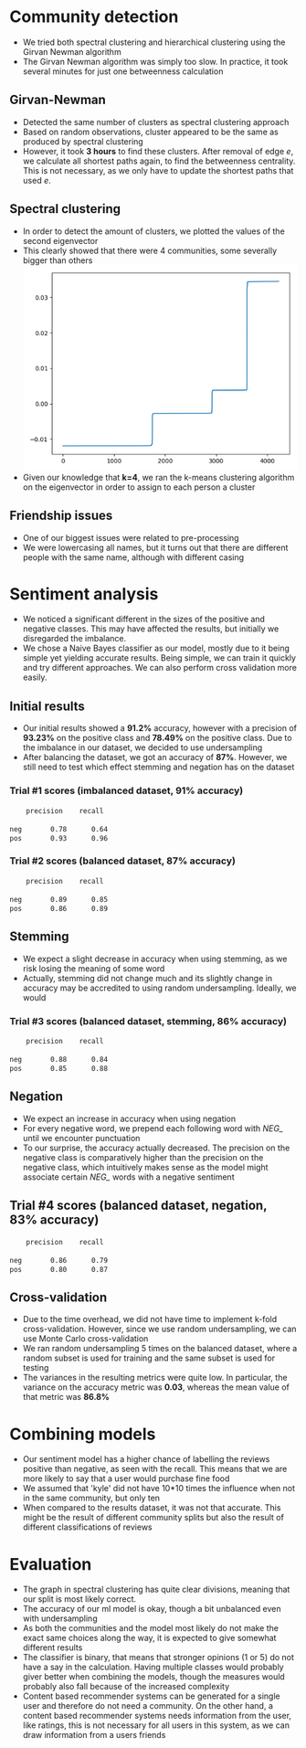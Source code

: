 # Community detection
- We tried both spectral clustering and hierarchical clustering using the Girvan Newman algorithm
- The Girvan Newman algorithm was simply too slow. In practice, it took several minutes for just one betweenness
calculation

## Girvan-Newman
- Detected the same number of clusters as spectral clustering approach
- Based on random observations, cluster appeared to be the same as produced by spectral clustering
- However, it took **3 hours** to find these clusters. After removal of edge *e*, we calculate all shortest paths again, to find the betweenness centrality. This is not necessary, as we only have to update the shortest paths that used *e*. 

## Spectral clustering
- In order to detect the amount of clusters, we plotted the values of the second eigenvector
- This clearly showed that there were 4 communities, some severally bigger than others
![Plot of the values of the second eigenvector](community_detection/eigenvector_values.png "Eigenvector value plot")
- Given our knowledge that **k=4**, we ran the k-means clustering algorithm on the eigenvector in order to assign to
each person a cluster

## Friendship issues
- One of our biggest issues were related to pre-processing
- We were lowercasing all names, but it turns out that there are different people with the same name, although with
different casing

# Sentiment analysis
- We noticed a significant different in the sizes of the positive and negative classes.
This may have affected the results, but initially we disregarded the imbalance.
- We chose a Naive Bayes classifier as our model, mostly due to it being simple yet yielding accurate results.
Being simple, we can train it quickly and try different approaches. We can also perform cross validation more easily.

## Initial results
- Our initial results showed a **91.2%** accuracy, however with a precision of **93.23%** on the positive class and
**78.49%** on the positive class. Due to the imbalance in our dataset, we decided to use undersampling
- After balancing the dataset, we got an accuracy of **87%**. However, we still need to test which effect stemming and
negation has on the dataset

### Trial #1 scores (imbalanced dataset, 91% accuracy)
        precision    recall
    
    neg       0.78      0.64
    pos       0.93      0.96

### Trial #2 scores (balanced dataset, 87% accuracy)
        precision    recall
    
    neg       0.89      0.85
    pos       0.86      0.89
    
## Stemming
- We expect a slight decrease in accuracy when using stemming, as we risk losing the meaning of some word    
- Actually, stemming did not change much and its slightly change in accuracy may be accredited to using random
undersampling. Ideally, we would 

### Trial #3 scores (balanced dataset, stemming, 86% accuracy)
        precision    recall
    
    neg       0.88      0.84
    pos       0.85      0.88      

## Negation
- We expect an increase in accuracy when using negation
- For every negative word, we prepend each following word with *NEG_* until we encounter punctuation
- To our surprise, the accuracy actually decreased. The precision on the negative class is comparatively higher than the
precision on the negative class, which intuitively makes sense as the model might associate certain *NEG_* words with
a negative sentiment

## Trial #4 scores (balanced dataset, negation, 83% accuracy)
        precision    recall
    
    neg       0.86      0.79
    pos       0.80      0.87   
 
## Cross-validation
- Due to the time overhead, we did not have time to implement k-fold cross-validation. However, since we use random
undersampling, we can use Monte Carlo cross-validation 
- We ran random undersampling 5 times on the balanced dataset, where a random subset is used for training and the same
subset is used for testing
- The variances in the resulting metrics were quite low. In particular, the variance on the accuracy metric was
**0.03**, whereas the mean value of that metric was **86.8%**

# Combining models
- Our sentiment model has a higher chance of labelling the reviews positive than negative, as seen with the recall.
This means that we are more likely to say that a user would purchase fine food
- We assumed that 'kyle' did not have 10*10 times the influence when not in the same community, but only ten
- When compared to the results dataset, it was not that accurate. This might be the result of different 
community splits but also the result of different classifications of reviews

# Evaluation
- The graph in spectral clustering has quite clear divisions, meaning that our split is most likely correct.
- The accuracy of our ml model is okay, though a bit unbalanced even with undersampling
- As both the communities and the model most likely do not make the exact same choices along the way, it is expected
to give somewhat different results
- The classifier is binary, that means that stronger opinions (1 or 5) do not have a say in the calculation. 
Having multiple classes would probably giver better when combining the models, though the measures would probably also
fall because of the increased complexity
- Content based recommender systems can be generated for a single user and therefore do not need a community.
On the other hand, a content based recommender systems needs information from the user, like ratings, this is not 
necessary for all users in this system, as we can draw information from a users friends
